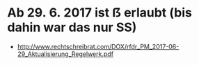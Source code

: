 # Ab 29. 6. 2017 ist ẞ erlaubt (bis dahin war das nur SS)

* http://www.rechtschreibrat.com/DOX/rfdr_PM_2017-06-29_Aktualisierung_Regelwerk.pdf
